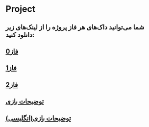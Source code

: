 # Project
## شما می‌توانید داک‌های هر فاز پروژه را از لینک‌های زیر دانلود کنید:

## [فاز0](https://github.com/AdvancedProgrammingSUT2022/Project/blob/main/Phase0/main/Phase0.pdf)

## [فاز1](https://github.com/AdvancedProgrammingSUT2022/Project/blob/main/Phase1/main/Phase1.pdf)

## [فاز2](https://github.com/AdvancedProgrammingSUT2022/Project/blob/main/Phase2/main/phase2.pdf)

## [توضیحات بازی](https://github.com/AdvancedProgrammingSUT2022/Project/blob/main/Game/main/Game.pdf)

## [توضیحات بازی(انگلیسی)](https://github.com/AdvancedProgrammingSUT2022/Project/blob/main/Game/main/Civ_V_Manual_English.pdf)


